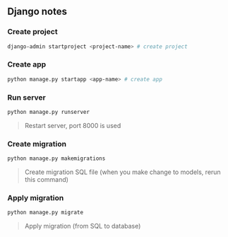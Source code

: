 ## Django notes

### Create project
```bash
django-admin startproject <project-name> # create project
```

### Create app
```bash
python manage.py startapp <app-name> # create app
```

### Run server
```bash
python manage.py runserver
```
> Restart server, port 8000 is used

### Create migration
```bash
python manage.py makemigrations
```
>Create migration SQL file (when you make change to models, rerun this command)

### Apply migration
```bash
python manage.py migrate
```
>Apply migration (from SQL to database)